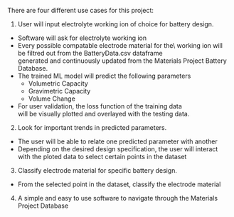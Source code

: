 There are four different use cases for this project:

1. User will input electrolyte working ion of choice for battery design.
- Software will ask for electrolyte working ion
- Every possible compatable electrode material for the\ 
working ion will be filtred out from the BatteryData.csv dataframe\
generated and continuously updated from the Materials Project Battery Database.
- The trained ML model will predict the following parameters
	- Volumetric Capacity
	- Gravimetric Capacity
	- Volume Change
- For user validation, the loss function of the training data\
will be visually plotted and overlayed with the testing data.

2. Look for important trends in predicted parameters.
- The user will be able to relate one predicted parameter with another
- Depending on the desired design specification, the user will interact\
with the ploted data to select certain points in the dataset

3. Classify electrode material for specific battery design.
- From the selected point in the dataset, classify the electrode material

4. A simple and easy to use software to navigate through the Materials Project Database
